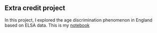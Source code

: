 
## Extra credit project
In this project, I explored the age discrimination phenomenon in England based on ELSA data.
This is my [notebook](https://github.com/yixuantang/PUI2017_yt1369/blob/master/ECproject_yt1369/ECproject_yt1369.ipynb)
